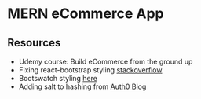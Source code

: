 # MERN eCommerce App

## Resources

- Udemy course: Build eCommerce from the ground up
- Fixing react-bootstrap styling [stackoverflow](https://stackoverflow.com/questions/49022773/ml-auto-is-not-pushing-navbar-links-to-the-right)
- Bootswatch styling [here](https://bootswatch.com/)
- Adding salt to hashing from [Auth0 Blog](https://auth0.com/blog/adding-salt-to-hashing-a-better-way-to-store-passwords/)